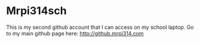 <h1>Mrpi314sch</h1>
This is my second github account that I can access on my school laptop. Go to my main github page here: <a href='http://github.mrpi314.com'>http://github.mrpi314.com</a>
